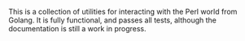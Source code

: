 This is a collection of utilities for interacting with the Perl world from
Golang. It is fully functional, and passes all tests, although the 
documentation is still a work in progress.